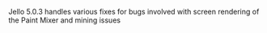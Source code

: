 Jello 5.0.3 handles various fixes for bugs involved with screen rendering of the Paint Mixer and mining issues 